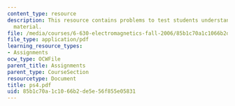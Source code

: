 ```yaml
---
content_type: resource
description: This resource contains problems to test students understanding of course
  material.
file: /media/courses/6-630-electromagnetics-fall-2006/85b1c70a1c1066b2de5e56f855e05831_ps4.pdf
file_type: application/pdf
learning_resource_types:
- Assignments
ocw_type: OCWFile
parent_title: Assignments
parent_type: CourseSection
resourcetype: Document
title: ps4.pdf
uid: 85b1c70a-1c10-66b2-de5e-56f855e05831
---
```

